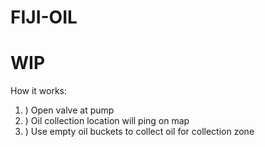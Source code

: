 # FIJI-OIL
# WIP
How it works:
1. ) Open valve at pump
2. ) Oil collection location will ping on map
3. ) Use empty oil buckets to collect oil for collection zone
